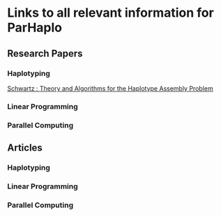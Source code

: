 # Links to all relevant information for ParHaplo

<!--- Add in the following form (omit <>) [<Author last name> : <Paper title>](link) --->
## Research Papers

### Haplotyping
[Schwartz : Theory and Algorithms for the Haplotype Assembly
Problem](http://www.ims.cuhk.edu.hk/~cis/2010.1/CIS_10_1_02.pdf)

### Linear Programming

### Parallel Computing

<!-- Add in the following form (omit <>) [<Article title>](link) --->
## Articles 

### Haplotyping

### Linear Programming

### Parallel Computing
